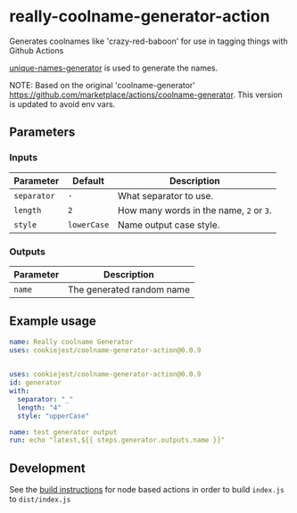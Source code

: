 # really-coolname-generator-action



Generates coolnames like 'crazy-red-baboon' for use in tagging things with Github Actions

[unique-names-generator](https://github.com/andreasonny83/unique-names-generator) is used to generate the names.

NOTE: Based on the original 'coolname-generator' https://github.com/marketplace/actions/coolname-generator. This version is updated to avoid env vars.

## Parameters

### Inputs

| Parameter   | Default     | Description                             |
| ----------- | ----------- | --------------------------------------- |
| `separator` | `-`         | What separator to use.                  |
| `length`    | `2`         | How many words in the name, `2` or `3`. |
| `style`     | `lowerCase` | Name output case style.                 |

### Outputs

| Parameter | Description               |
| --------- | ------------------------- |
| `name`    | The generated random name |

## Example usage

```yml
name: Really coolname Generator
uses: cookiejest/coolname-generator-action@0.0.9
            
```

```yml
uses: cookiejest/coolname-generator-action@0.0.9
id: generator
with:
  separator: "_"
  length: "4"
  style: "upperCase"

name: test generator output
run: echo "latest,${{ steps.generator.outputs.name }}"
```

## Development

See the [build instructions](https://docs.github.com/en/actions/creating-actions/creating-a-javascript-action#commit-tag-and-push-your-action-to-github)
for node based actions in order to build `index.js` to `dist/index.js`
